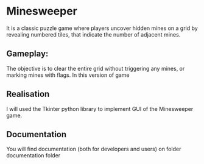 # Minesweeper
It is a classic puzzle game where players uncover hidden mines on a grid by revealing numbered tiles,
that indicate the number of adjacent mines. 
## Gameplay:

The objective is to clear the entire grid without triggering any mines, or marking mines with flags.
In this version of game 

## Realisation
I will used the Tkinter python library to implement GUI of the Minesweeper game. 

## Documentation
You will find documentation (both for developers and users) on folder documentation folder
